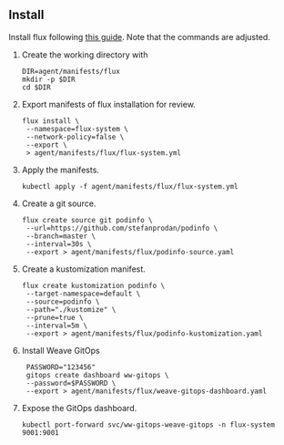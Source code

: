 ## Install
Install flux following [this guide](https://fluxcd.io/flux/gitops-toolkit/source-watcher/). Note that the commands are adjusted.
1. Create the working directory with
   ```shell
   DIR=agent/manifests/flux
   mkdir -p $DIR
   cd $DIR
   ```
1. Export manifests of flux installation for review.
   ```shell
   flux install \
    --namespace=flux-system \
    --network-policy=false \
    --export \
    > agent/manifests/flux/flux-system.yml
    ```
1. Apply the manifests.
   ```shell
   kubectl apply -f agent/manifests/flux/flux-system.yml
   ```

1. Create a git source.
   ```shell
   flux create source git podinfo \
    --url=https://github.com/stefanprodan/podinfo \
    --branch=master \
    --interval=30s \
    --export > agent/manifests/flux/podinfo-source.yaml
   ```

1. Create a kustomization manifest.
   ```shell
   flux create kustomization podinfo \
    --target-namespace=default \
    --source=podinfo \
    --path="./kustomize" \
    --prune=true \
    --interval=5m \
    --export > agent/manifests/flux/podinfo-kustomization.yaml
   ```

1. Install Weave GitOps
   ```shell
    PASSWORD="123456"
    gitops create dashboard ww-gitops \
    --password=$PASSWORD \
    --export > agent/manifests/flux/weave-gitops-dashboard.yaml
   ```

1. Expose the GitOps dashboard.
   ```shell
   kubectl port-forward svc/ww-gitops-weave-gitops -n flux-system 9001:9001
   ```
